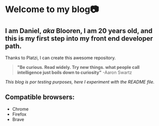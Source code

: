 # Welcome to my blog📷
## I am Daniel, _aka_ Blooren, I am 20 years old, and this is my first step into my front end developer path.


Thanks to Platzi, I can create this awesome repository.

>  **"Be curious. Read widely. Try new things. what people call intelligence just boils down to curiosity"**
> -Aaron Swartz


_This blog is por testing  purposes, here I experiment with the README file._

## Compatible browsers:
* Chrome 
* Firefox
* Brave